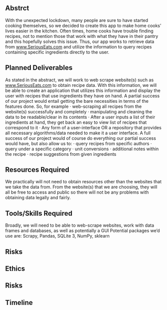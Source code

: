 ## Abstrct
With the unexpected lockdown, many people are sure to have started cooking themselves, so we decided to create this app to make home cooks’ lives easier in the kitchen. Often times, home cooks have trouble finding recipes, not to mention those that work with what they have in their pantry and this hopefully solves this issue. Thus, our app works to retrieve data from www.SeriousEats.com and utilize the information to query recipes containing specific ingredients directly to the user. 

## Planned Deliverables

As stated in the abstract, we will work to web scrape website(s) such as www.SeriousEats.com to obtain recipe data. With this information, we will be able to create an application that utilizes this information and display the user with recipes that use ingredients they have on hand.
A partial success of our project would entail getting the bare necessities in terms of the features done. So, for example
·         web-scraping all recipes from the website(s) successfully and completely
·         manipulating and cleaning the data to be readable/clear in its contents
·          After a user inputs a list of their ingredients at hand, they get back an easy to view list of recipes that correspond to it
·         Any form of a user-interface OR a repository that provides all necessary algorithms/data needed to make it a user interface.
A full success of our project would of course do everything our partial success would have, but also allow us to:
·         query recipes from specific authors
·         query under a specific category
·         unit conversions
·         additional notes within the recipe 
·         recipe suggestions from given ingredients

## Resources Required

We practically will not need to obtain resources other than the websites that we take the data from. From the website(s) that we are choosing, they will all be free to access and public so there will not be any problems with obtaining data legally and fairly.


## Tools/Skills Required

Broadly, we will need to be able to web-scrape websites, work with data frames and databases, as well as potentially a GUI
Potential packages we’d use are: Scrapy, Pandas, SQLite 3, NumPy, sklearn


## Risks

## Ethics

## Risks

## Timeline
